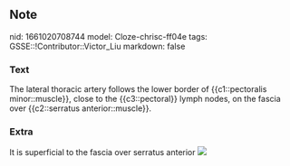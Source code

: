 ## Note
nid: 1661020708744
model: Cloze-chrisc-ff04e
tags: GSSE::!Contributor::Victor_Liu
markdown: false

### Text
The lateral thoracic artery follows the <span style="color: 
 var(--field-fg); background: var(--field-bg);">lower border of
<span style="color: var(--field-fg); background:
var(--field-bg);">{{c1::pectoralis minor::muscle</span>}}, close to
the {{c3::pectoral}} lymph nodes, on the fascia over {{c2::serratus
anterior::muscle}}.</span>

### Extra
It is superficial to the fascia over serratus anterior <img src= 
"523_LateralThoracicArtery.gif">
